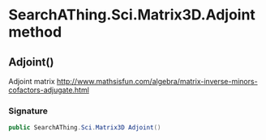 # SearchAThing.Sci.Matrix3D.Adjoint method
## Adjoint()
Adjoint matrix
            http://www.mathsisfun.com/algebra/matrix-inverse-minors-cofactors-adjugate.html

### Signature
```csharp
public SearchAThing.Sci.Matrix3D Adjoint()
```
